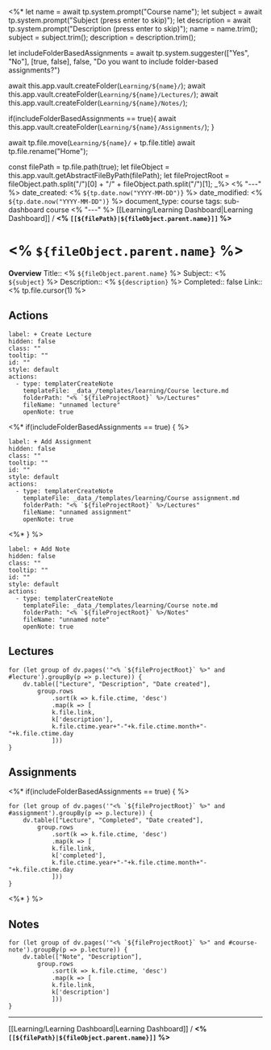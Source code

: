 <%*
let name = await tp.system.prompt("Course name");
let subject = await tp.system.prompt("Subject (press enter to skip)");
let description = await tp.system.prompt("Description (press enter to skip)");
name = name.trim();
subject = subject.trim();
description = description.trim();

let includeFolderBasedAssignments = await tp.system.suggester(["Yes", "No"], [true, false], false, "Do you want to include folder-based assignments?")

await this.app.vault.createFolder(`Learning/${name}/`);
await this.app.vault.createFolder(`Learning/${name}/Lectures/`);
await this.app.vault.createFolder(`Learning/${name}/Notes/`);

if(includeFolderBasedAssignments == true){
	await this.app.vault.createFolder(`Learning/${name}/Assignments/`);
}

await tp.file.move(`Learning/${name}/` + tp.file.title)
await tp.file.rename("Home");

const filePath = tp.file.path(true);
let fileObject = this.app.vault.getAbstractFileByPath(filePath);
let fileProjectRoot = fileObject.path.split("/")[0] + "/" + fileObject.path.split("/")[1];
_%>
<% "---" %>
date_created: <% `${tp.date.now("YYYY-MM-DD")}` %>
date_modified: <% `${tp.date.now("YYYY-MM-DD")}` %>
document_type: course
tags: sub-dashboard course
<% "---" %>
[[Learning/Learning Dashboard|Learning Dashboard]] / **<% `[[${filePath}|${fileObject.parent.name}]]` %>**
# <% `${fileObject.parent.name}` %>
**Overview**
Title:: <% `${fileObject.parent.name}` %>
Subject:: <% `${subject}` %>
Description:: <% `${description}` %>
Completed:: false
Link:: <% tp.file.cursor(1) %>


## Actions
```meta-bind-button
label: + Create Lecture
hidden: false
class: ""
tooltip: ""
id: ""
style: default
actions:
  - type: templaterCreateNote
    templateFile: _data_/templates/learning/Course lecture.md
    folderPath: "<% `${fileProjectRoot}` %>/Lectures"
    fileName: "unnamed lecture"
    openNote: true

```
<%* if(includeFolderBasedAssignments == true) { %>
```meta-bind-button
label: + Add Assignment
hidden: false
class: ""
tooltip: ""
id: ""
style: default
actions:
  - type: templaterCreateNote
    templateFile: _data_/templates/learning/Course assignment.md
    folderPath: "<% `${fileProjectRoot}` %>/Lectures"
    fileName: "unnamed assignment"
    openNote: true

```
<%* }  %>
```meta-bind-button
label: + Add Note
hidden: false
class: ""
tooltip: ""
id: ""
style: default
actions:
  - type: templaterCreateNote
    templateFile: _data_/templates/learning/Course note.md
    folderPath: "<% `${fileProjectRoot}` %>/Notes"
    fileName: "unnamed note"
    openNote: true

```


## Lectures
```dataviewjs
for (let group of dv.pages('"<% `${fileProjectRoot}` %>" and #lecture').groupBy(p => p.lecture)) {
	dv.table(["Lecture", "Description", "Date created"], 
		group.rows 
			.sort(k => k.file.ctime, 'desc')
			.map(k => [
			k.file.link, 
			k['description'],
			k.file.ctime.year+"-"+k.file.ctime.month+"-"+k.file.ctime.day
			]))
}
```


## Assignments
<%* if(includeFolderBasedAssignments == true) { %>
```dataviewjs
for (let group of dv.pages('"<% `${fileProjectRoot}` %>" and #assignment').groupBy(p => p.lecture)) {
	dv.table(["Lecture", "Completed", "Date created"], 
		group.rows 
			.sort(k => k.file.ctime, 'desc')
			.map(k => [
			k.file.link, 
			k['completed'],
			k.file.ctime.year+"-"+k.file.ctime.month+"-"+k.file.ctime.day
			]))
}
```
<%* }  %>

## Notes
```dataviewjs
for (let group of dv.pages('"<% `${fileProjectRoot}` %>" and #course-note').groupBy(p => p.lecture)) {
	dv.table(["Note", "Description"], 
		group.rows 
			.sort(k => k.file.ctime, 'desc')
			.map(k => [
			k.file.link, 
			k['description']
			]))
}
```


---
[[Learning/Learning Dashboard|Learning Dashboard]] / **<% `[[${filePath}|${fileObject.parent.name}]]` %>**